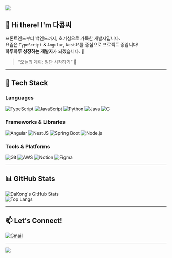 <!-- header -->
<img src="https://capsule-render.vercel.app/api?type=waving&color=AEE2FF,E3F4FF,F0F8FF&height=200&section=header&text=Hello,%20World!%20I'm%20DaKong!&fontSize=40&fontAlign=70&fontColor=003366" />

## 👋 Hi there! I'm **다콩씨**

프론트엔드부터 백엔드까지, 호기심으로 가득한 개발자입니다.  
요즘은 `TypeScript` & `Angular`, `NestJS`를 중심으로 프로젝트 중입니다!  
**하루하루 성장하는 개발자**가 되겠습니다. 🌱

> “오늘의 계획: 일단 시작하기” 💪

---

## 🧰 Tech Stack

### Languages  
![TypeScript](https://img.shields.io/badge/-TypeScript-3178c6?style=flat-square&logo=TypeScript&logoColor=white)
![JavaScript](https://img.shields.io/badge/-JavaScript-ffd600?style=flat-square&logo=JavaScript&logoColor=black)
![Python](https://img.shields.io/badge/-Python-3776AB?style=flat-square&logo=Python&logoColor=white)
![Java](https://img.shields.io/badge/-Java-007396?style=flat-square&logo=Java&logoColor=white)
![C](https://img.shields.io/badge/-C-00599C?style=flat-square&logo=C&logoColor=white)

### Frameworks & Libraries  
![Angular](https://img.shields.io/badge/-Angular-DD0031?style=flat-square&logo=Angular&logoColor=white)
![NestJS](https://img.shields.io/badge/-NestJS-E0234E?style=flat-square&logo=NestJS&logoColor=white)
![Spring Boot](https://img.shields.io/badge/-Spring%20Boot-6DB33F?style=flat-square&logo=Spring%20Boot&logoColor=white)
![Node.js](https://img.shields.io/badge/-Node.js-339933?style=flat-square&logo=Node.js&logoColor=white)

### Tools & Platforms  
![Git](https://img.shields.io/badge/-Git-F05032?style=flat-square&logo=Git&logoColor=white)
![AWS](https://img.shields.io/badge/-AWS-FF9900?style=flat-square&logo=Amazon-AWS&logoColor=white)
![Notion](https://img.shields.io/badge/-Notion-000000?style=flat-square&logo=Notion&logoColor=white)
![Figma](https://img.shields.io/badge/-Figma-F24E1E?style=flat-square&logo=Figma&logoColor=white)

---

## 📊 GitHub Stats

![DaKong's GitHub Stats](https://github-readme-stats.vercel.app/api?username=kdk1248&show_icons=true&theme=default&count_private=true)  
![Top Langs](https://github-readme-stats.vercel.app/api/top-langs/?username=kdk1248&layout=compact&theme=default)

---

## 📫 Let's Connect!

[![Gmail](https://img.shields.io/badge/Gmail-alice3976@g.hongik.ac.kr-D14836?style=flat-square&logo=Gmail&logoColor=white)](mailto:alice3976@g.hongik.ac.kr)


---

<!-- footer -->
<img src="https://capsule-render.vercel.app/api?type=waving&color=AEE2FF,E3F4FF,F0F8FF&height=150&section=footer" />
